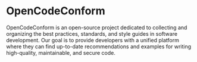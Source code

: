 # OpenCodeConform
OpenCodeConform is an open-source project dedicated to collecting and organizing the best practices, standards, and style guides in software development. Our goal is to provide developers with a unified platform where they can find up-to-date recommendations and examples for writing high-quality, maintainable, and secure code.
